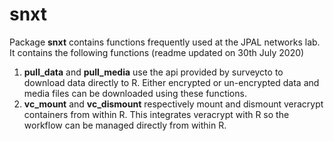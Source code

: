 # snxt
Package **snxt** contains functions frequently used at the JPAL networks lab. It contains the following functions (readme updated on 30th July 2020)

1. **pull_data** and **pull_media** use the api provided by surveycto to download data directly to R. Either encrypted or un-encrypted data and media files can be downloaded using these functions.
2. **vc_mount** and **vc_dismount** respectively mount and dismount veracrypt containers from within R. This integrates veracrypt with R so the workflow can be managed directly from within R.
